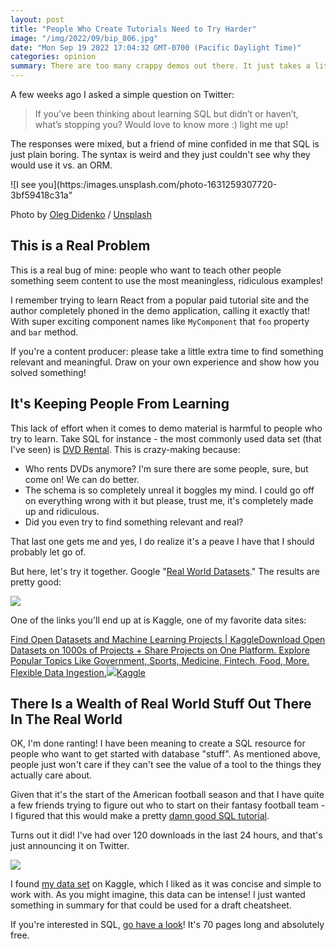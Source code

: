 ```yaml
---
layout: post
title: "People Who Create Tutorials Need to Try Harder"
image: "/img/2022/09/bip_806.jpg"
date: "Mon Sep 19 2022 17:04:32 GMT-0700 (Pacific Daylight Time)"
categories: opinion
summary: There are too many crappy demos out there. It just takes a little extra time and some empathy to tie your tutorial to a real problem.      
---
```


A few weeks ago I asked a simple question on Twitter:

> If you’ve been thinking about learning SQL but didn’t or haven’t, what’s stopping you? Would love to know more :) light me up!

The responses were mixed, but a friend of mine confided in me that SQL is just plain boring. The syntax is weird and they just couldn't see why they would use it vs. an ORM.

![I see you](https:/images.unsplash.com/photo-1631259307720-3bf59418c31a"

Photo by [Oleg Didenko](https://unsplash.com/@o%5Fdid?utm%5Fsource=ghost&utm%5Fmedium=referral&utm%5Fcampaign=api-credit) / [Unsplash](https://unsplash.com/?utm%5Fsource=ghost&utm%5Fmedium=referral&utm%5Fcampaign=api-credit)

## This is a Real Problem

This is a real bug of mine: people who want to teach other people something seem content to use the most meaningless, ridiculous examples!

I remember trying to learn React from a popular paid tutorial site and the author completely phoned in the demo application, calling it exactly that! With super exciting component names like `MyComponent` that `foo` property and `bar` method.

If you're a content producer: please take a little extra time to find something relevant and meaningful. Draw on your own experience and show how you solved something! 

## It's Keeping People From Learning

This lack of effort when it comes to demo material is harmful to people who try to learn. Take SQL for instance - the most commonly used data set (that I've seen) is [DVD Rental](https://www.postgresqltutorial.com/postgresql-getting-started/postgresql-sample-database/). This is crazy-making because:

* Who rents DVDs anymore? I'm sure there are some people, sure, but come on! We can do better.
* The schema is so completely unreal it boggles my mind. I could go off on everything wrong with it but please, trust me, it's completely made up and ridiculous.
* Did you even try to find something relevant and real?

That last one gets me and yes, I do realize it's a peave I have that I should probably let go of.

But here, let's try it together. Google "[Real World Datasets](https://www.google.com/search?q=real+world+datasets)." The results are pretty good:

![](https://blog.bigmachine.io/img/2022/09/image.png)

One of the links you'll end up at is Kaggle, one of my favorite data sites:

[Find Open Datasets and Machine Learning Projects | KaggleDownload Open Datasets on 1000s of Projects + Share Projects on One Platform. Explore Popular Topics Like Government, Sports, Medicine, Fintech, Food, More. Flexible Data Ingestion.![](https://www.kaggle.com/static/images/favicon.ico)Kaggle](https://www.kaggle.com/datasets)

## There Is a Wealth of Real World Stuff Out There In The Real World

OK, I'm done ranting! I have been meaning to create a SQL resource for people who want to get started with database "stuff". As mentioned above, people just won't care if they can't see the value of a tool to the things they actually care about.

Given that it's the start of the American football season and that I have quite a few friends trying to figure out who to start on their fantasy football team - I figured that this would make a pretty [damn good SQL tutorial](https://bigmachine.io/little-sql-book/).

Turns out it did! I've had over 120 downloads in the last 24 hours, and that's just announcing it on Twitter.

[![](/2022/09/littlesql-1.jpg)](https://bigmachine.io/little-sql-book/)

I found [my data set](https://www.kaggle.com/code/mur418/2020-fantasy-football) on Kaggle, which I liked as it was concise and simple to work with. As you might imagine, this data can be intense! I just wanted something in summary for that could be used for a draft cheatsheet.

If you're interested in SQL, [go have a look](https://bigmachine.io/little-sql-book/)! It's 70 pages long and absolutely free.

## 